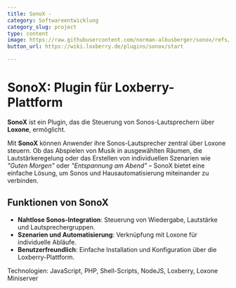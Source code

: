 ```yaml
---
title: SonoX - 
category: Softwareentwicklung
category_slug: project
type: content
image: https://raw.githubusercontent.com/norman-albusberger/sonox/refs/heads/main/icons/icon_256.png
button_url: https://wiki.loxberry.de/plugins/sonox/start

---
```

# SonoX: Plugin für Loxberry-Plattform

**SonoX** ist ein Plugin, das die Steuerung von Sonos-Lautsprechern über **Loxone**, ermöglicht. 

Mit **SonoX** können Anwender ihre Sonos-Lautsprecher zentral über Loxone steuern. Ob das Abspielen von Musik in ausgewählten Räumen, die Lautstärkeregelung oder das Erstellen von individuellen Szenarien wie _"Guten Morgen"_ oder _"Entspannung am Abend"_ – SonoX bietet eine einfache Lösung, um Sonos und Hausautomatisierung miteinander zu verbinden.

## Funktionen von SonoX
- **Nahtlose Sonos-Integration**: Steuerung von Wiedergabe, Lautstärke und Lautsprechergruppen.
- **Szenarien und Automatisierung**: Verknüpfung mit Loxone für individuelle Abläufe.
- **Benutzerfreundlich**: Einfache Installation und Konfiguration über die Loxberry-Plattform.


Technologien: JavaScript, PHP, Shell-Scripts, NodeJS, Loxberry, Loxone Miniserver
